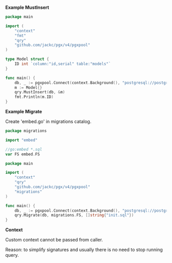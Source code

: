 **Example MustInsert**

```go
package main

import (
	"context"
	"fmt"
	"qry"
	"github.com/jackc/pgx/v4/pgxpool"
)

type Model struct {
	ID int `column:"id,serial" table:"models"`
}

func main() {
	db, _ := pgxpool.Connect(context.Background(), "postgresql://postgres:postgres@localhost:5432/postgres")
	m := Model{}
	qry.MustInsert(db, &m)
	fmt.Println(m.ID)
}
```

**Example Migrate**

Create 'embed.go' in migrations catalog.

```go
package migrations

import "embed"

//go:embed *.sql
var FS embed.FS
```

```go
package main

import (
	"context"
	"qry"
	"github.com/jackc/pgx/v4/pgxpool"
	"migrations"
)

func main() {
	db, _ := pgxpool.Connect(context.Background(), "postgresql://postgres:postgres@localhost:5432/postgres")
	qry.Migrate(db, migrations.FS, []string{"init.sql"})
}
```

**Context**

Custom context cannot be passed from caller.

Reason: to simplify signatures and usually there is no need to stop running query.